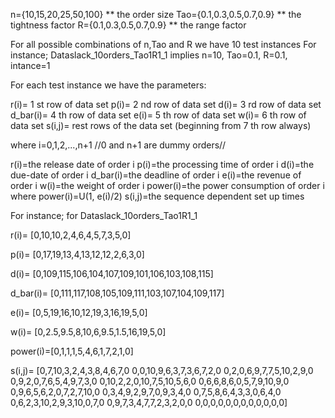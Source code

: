n={10,15,20,25,50,100}    ** the order size
Tao={0.1,0.3,0.5,0.7,0.9} ** the tightness factor
R={0.1,0.3,0.5,0.7,0.9}   ** the range factor


For all possible combinations of n,Tao and R we have 10 test instances
For instance; Dataslack_10orders_Tao1R1_1 implies n=10, Tao=0.1, R=0.1, intance=1 


For each test instance we have the parameters:

r(i)= 1 st row of data set
p(i)= 2 nd row of data set
d(i)= 3 rd row of data set
d_bar(i)= 4 th row of data set
e(i)= 5 th row of data set
w(i)= 6 th row of data set
s(i,j)= rest rows of the data set (beginning from 7 th row always)

where i=0,1,2,...,n+1  //0 and n+1 are dummy orders//

r(i)=the release date of order i
p(i)=the processing time of order i
d(i)=the due-date of order i
d_bar(i)=the deadline of order i
e(i)=the revenue of order i
w(i)=the weight of order i
power(i)=the power consumption of order i where power(i)=U(1, e(i)/2)
s(i,j)=the sequence dependent set up times

For instance; for Dataslack_10orders_Tao1R1_1

r(i)= [0,10,10,2,4,6,4,5,7,3,5,0]

p(i)= [0,17,19,13,4,13,12,12,2,6,3,0]

d(i)= [0,109,115,106,104,107,109,101,106,103,108,115]

d_bar(i)= [0,111,117,108,105,109,111,103,107,104,109,117]

e(i)= [0,5,19,16,10,12,19,3,16,19,5,0]

w(i)= [0,2.5,9.5,8,10,6,9.5,1.5,16,19,5,0]

power(i)=[0,1,1,1,5,4,6,1,7,2,1,0]

s(i,j)= [0,7,10,3,2,4,3,8,4,6,7,0
         0,0,10,9,6,3,7,3,6,7,2,0
         0,2,0,6,9,7,7,5,10,2,9,0
         0,9,2,0,7,6,5,4,9,7,3,0
         0,10,2,2,0,10,7,5,10,5,6,0
         0,6,6,8,6,0,5,7,9,10,9,0
         0,9,6,5,6,2,0,7,2,7,10,0
         0,3,4,9,2,9,7,0,9,3,4,0
         0,7,5,8,6,4,3,3,0,6,4,0
         0,6,2,3,10,2,9,3,10,0,7,0
         0,9,7,3,4,7,7,2,3,2,0,0
         0,0,0,0,0,0,0,0,0,0,0,0]


